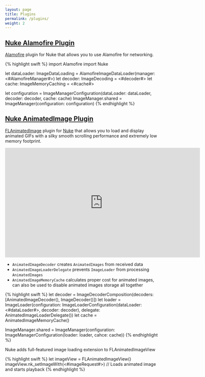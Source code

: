 ```yaml
---
layout: page
title: Plugins
permalink: /plugins/
weight: 2
---
```


## [Nuke Alamofire Plugin](https://github.com/kean/Nuke-Alamofire-Plugin)

[Alamofire](https://github.com/Alamofire/Alamofire) plugin for Nuke that allows you to use Alamofire for networking.

{% highlight swift %}
import Alamofire
import Nuke

let dataLoader: ImageDataLoading = AlamofireImageDataLoader(manager: <#AlamofireManager#>)
let decoder: ImageDecoding = <#decoder#>
let cache: ImageMemoryCaching = <#cache#>

let configuration = ImageManagerConfiguration(dataLoader: dataLoader, decoder: decoder, cache: cache)
ImageManager.shared = ImageManager(configuration: configuration)
{% endhighlight %}


## [Nuke AnimatedImage Plugin](https://github.com/kean/Nuke-AnimatedImage-Plugin)

[FLAnimatedImage](https://github.com/Flipboard/FLAnimatedImage) plugin for [Nuke](https://github.com/kean/Nuke) that allows you to load and display animated GIFs with a silky smooth scrolling performance and extremely low memory footprint.

<div class="video-container">
  <iframe width="640" height="360" src="https://www.youtube.com/embed/_8X7ip0Apx8?rel=0" frameborder="0" allowfullscreen></iframe>
</div>

- `AnimatedImageDecoder` creates `AnimatedImages` from received data
- `AnimatedImageLoaderDelegate` prevents `ImageLoader` from processing `AnimatedImages`
- `AnimatedImageMemoryCache` calculates proper cost for animated images, can also be used to disable animated images storage all together

{% highlight swift %}
let decoder = ImageDecoderComposition(decoders: [AnimatedImageDecoder(), ImageDecoder()])
let loader = ImageLoader(configuration: ImageLoaderConfiguration(dataLoader: <#dataLoader#>, decoder: decoder), delegate: AnimatedImageLoaderDelegate())
let cache = AnimatedImageMemoryCache()

ImageManager.shared = ImageManager(configuration: ImageManagerConfiguration(loader: loader, cahce: cache))
{% endhighlight %}

Nuke adds full-featured image loading extension to FLAnimatedImageView

{% highlight swift %}
let imageView = FLAnimatedImageView()
imageView.nk_setImageWith(<#imageRequest#>) // Loads animated image and starts playback
{% endhighlight %}
